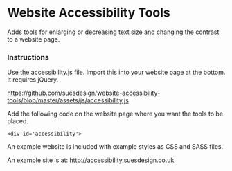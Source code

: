 # Website Accessibility Tools

Adds tools for enlarging or decreasing text size and changing the contrast to a website page.

### Instructions

Use the accessibility.js file. Import this into your website page at the bottom. It requires jQuery.

https://github.com/suesdesign/website-accessibility-tools/blob/master/assets/js/accessibility.js

Add the following code on the website page where you want the tools to be placed.

```
<div id='accessibility'>

```

An example website is included with example styles as CSS and SASS files.

An example site is at: http://accessibility.suesdesign.co.uk

